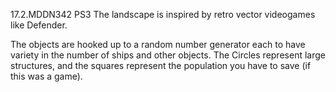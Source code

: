 17.2.MDDN342 PS3
The landscape is inspired by retro vector videogames like Defender.

The objects are hooked up to a random number generator each to have variety in the number of ships and other objects. The Circles represent large structures, and the squares represent the population you have to save (if this was a game).